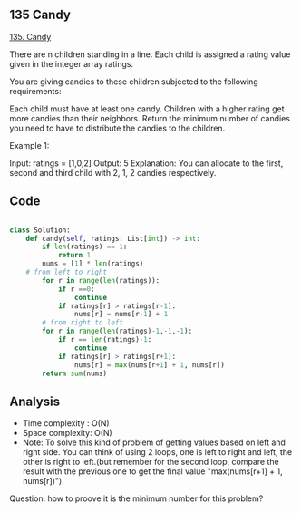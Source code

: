 ## 135 Candy
[135. Candy](https://leetcode.com/problems/candy/)

There are n children standing in a line. Each child is assigned a rating value given in the integer array ratings.

You are giving candies to these children subjected to the following requirements:

Each child must have at least one candy.
Children with a higher rating get more candies than their neighbors.
Return the minimum number of candies you need to have to distribute the candies to the children.

Example 1:

Input: ratings = [1,0,2]
Output: 5
Explanation: You can allocate to the first, second and third child with 2, 1, 2 candies respectively.

## Code

```python

class Solution:
    def candy(self, ratings: List[int]) -> int:
        if len(ratings) == 1:
            return 1
        nums = [1] * len(ratings)
	# from left to right
        for r in range(len(ratings)):
            if r ==0:
                continue
            if ratings[r] > ratings[r-1]:
                nums[r] = nums[r-1] + 1
        # from right to left
        for r in range(len(ratings)-1,-1,-1):
            if r == len(ratings)-1:
                continue
            if ratings[r] > ratings[r+1]:
                nums[r] = max(nums[r+1] + 1, nums[r])
        return sum(nums)

 ```
## Analysis
- Time complexity : O(N)
- Space complexity: O(N)
- Note: To solve this kind of problem of getting values based on left and right side. You can think of using 2 loops, one is left to right and left, the other is right to left.(but remember for the second loop, compare the result with the previous one to get the final value "max(nums[r+1] + 1, nums[r])"). 

Question: how to proove it is the minimum number for this problem? 


